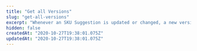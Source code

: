 ```yaml
---
title: "Get all Versions"
slug: "get-all-versions"
excerpt: "Whenever an SKU Suggestion is updated or changed, a new version of the original one is created. All versions are logged, so you can search for previous our current states of SKU suggestions. This endpoint retrieves the data of *all* previous and latest versions of a specific SKU suggestion, sent by the seller. Whenever an SKU is updated, it is important to map previous versions, to compare and identify changes. The response's object [latestversion] provides the information of the most recent version of that SKU suggestion."
hidden: false
createdAt: "2020-10-27T19:38:01.075Z"
updatedAt: "2020-10-27T19:38:01.075Z"
---
```

